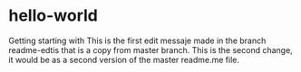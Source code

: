 # hello-world
Getting starting with
This is the first edit messaje made in the branch readme-edtis that is a copy from master branch.
This is the second change, it would be as a second version of the master readme.me file.
